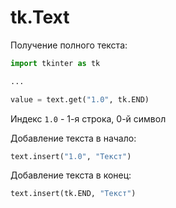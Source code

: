 # tk.Text
Получение полного текста:

```python
import tkinter as tk

...

value = text.get("1.0", tk.END)
```

Индекс `1.0` - 1-я строка, 0-й символ

Добавление текста в начало:

```python
text.insert("1.0", "Текст")
```

Добавление текста в конец:
```python
text.insert(tk.END, "Текст")
```
